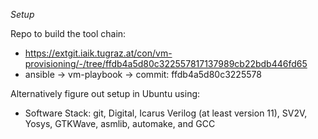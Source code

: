 _Setup_

Repo to build the tool chain:
- https://extgit.iaik.tugraz.at/con/vm-provisioning/-/tree/ffdb4a5d80c322557817137989cb22bdb446fd65
- ansible -> vm-playbook -> commit: ffdb4a5d80c3225578

Alternatively figure out setup in Ubuntu using:
-  Software Stack: git, Digital, Icarus Verilog (at least version 11), SV2V, Yosys, GTKWave, asmlib, automake, and GCC
